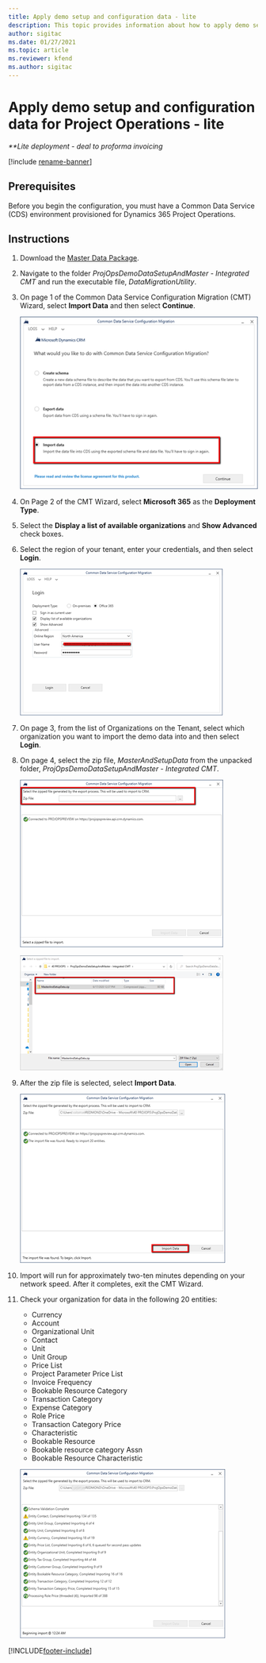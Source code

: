 ```yaml
---
title: Apply demo setup and configuration data - lite
description: This topic provides information about how to apply demo setup and configuration data for Project Operations.
author: sigitac
ms.date: 01/27/2021
ms.topic: article
ms.reviewer: kfend 
ms.author: sigitac
---
```


# Apply demo setup and configuration data for Project Operations - lite 

_**Lite deployment - deal to proforma invoicing_

[!include [rename-banner](~/includes/cc-data-platform-banner.md)]

## Prerequisites

Before you begin the configuration, you must have a Common Data Service (CDS) environment provisioned for Dynamics 365 Project Operations.


## Instructions

1. Download the [Master Data Package](https://download.microsoft.com/download/3/4/1/341bf279-a64f-4baa-af31-ce624859b518/ProjOpsSampleSetupData%20-%20CE%20only%20CMT.zip). 
2. Navigate to the folder *ProjOpsDemoDataSetupAndMaster - Integrated CMT* and run the executable file, *DataMigrationUtility*.
3. On page 1 of the Common Data Service Configuration Migration (CMT) Wizard, select **Import Data** and then select **Continue**.

    ![Configuration Migration](./media/1ConfigurationMigration.png)

4. On Page 2 of the CMT Wizard, select **Microsoft 365** as the **Deployment Type**.
5. Select the **Display a list of available organizations** and **Show Advanced** check boxes.
6. Select the region of your tenant, enter your credentials, and then select **Login**.

   ![Configuration Sign in](./media/2ConfigurationSignin.png)

7. On page 3, from the list of Organizations on the Tenant, select which organization you want to import the demo data into and then select **Login**.
8. On page 4, select the zip file, *MasterAndSetupData* from the unpacked folder, *ProjOpsDemoDataSetupAndMaster - Integrated CMT*.

   ![Zip file](./media/3ZipFile.png)

   ![Select a file](./media/4SelectAFile.png)

9. After the zip file is selected, select **Import Data**.

   ![Import data](./media/5ImportData.png)

10. Import will run for approximately two-ten minutes depending on your network speed. After it completes, exit the CMT Wizard. 
11. Check your organization for data in the following 20 entities:

    -	Currency
    -	Account
    -	Organizational Unit
    -	Contact
    -	Unit
    -	Unit Group
    -	Price List
    -	Project Parameter Price List 
    -	Invoice Frequency
    -	Bookable Resource Category
    -	Transaction Category
    -	Expense Category
    -	Role Price
    -	Transaction Category Price
    -	Characteristic
    -	Bookable Resource
    -	Bookable resource category Assn
    -	Bookable Resource Characteristic

    ![Complete Import](./media/6CompleteImport.png)


[!INCLUDE[footer-include](../includes/footer-banner.md)]